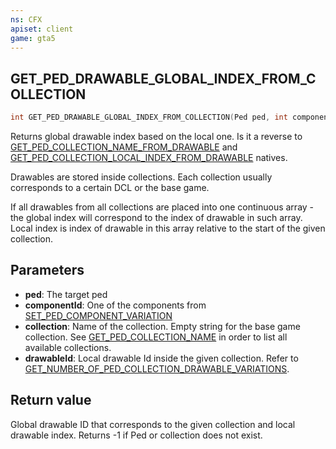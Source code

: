```yaml
---
ns: CFX
apiset: client
game: gta5
---
```

## GET_PED_DRAWABLE_GLOBAL_INDEX_FROM_COLLECTION

```c
int GET_PED_DRAWABLE_GLOBAL_INDEX_FROM_COLLECTION(Ped ped, int componentId, char* collection, int drawableId);
```

Returns global drawable index based on the local one. Is it a reverse to [GET_PED_COLLECTION_NAME_FROM_DRAWABLE](#_0xD6BBA48B) and [GET_PED_COLLECTION_LOCAL_INDEX_FROM_DRAWABLE](#_0x94EB1FE4) natives.

Drawables are stored inside collections. Each collection usually corresponds to a certain DCL or the base game.

If all drawables from all collections are placed into one continuous array - the global index will correspond to the index of drawable in such array. Local index is index of drawable in this array relative to the start of the given collection.

## Parameters
* **ped**: The target ped
* **componentId**: One of the components from [SET_PED_COMPONENT_VARIATION](#_0x262B14F48D29DE80)
* **collection**: Name of the collection. Empty string for the base game collection. See [GET_PED_COLLECTION_NAME](#_0xFED5D83A) in order to list all available collections.
* **drawableId**: Local drawable Id inside the given collection. Refer to [GET_NUMBER_OF_PED_COLLECTION_DRAWABLE_VARIATIONS](#_0x310D0271).

## Return value
Global drawable ID that corresponds to the given collection and local drawable index. Returns -1 if Ped or collection does not exist.
